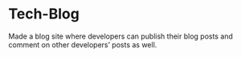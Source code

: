 # Tech-Blog
Made a blog site where developers can publish their blog posts and comment on other developers’ posts as well.
